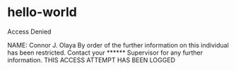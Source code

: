 # hello-world
Access Denied

NAME: Connor J. Olaya 
By order of the <ACCESS DENIED> further information on this individual has been restricted. Contact your ****** Supervisor for any further information. 
THIS ACCESS ATTEMPT HAS BEEN LOGGED
